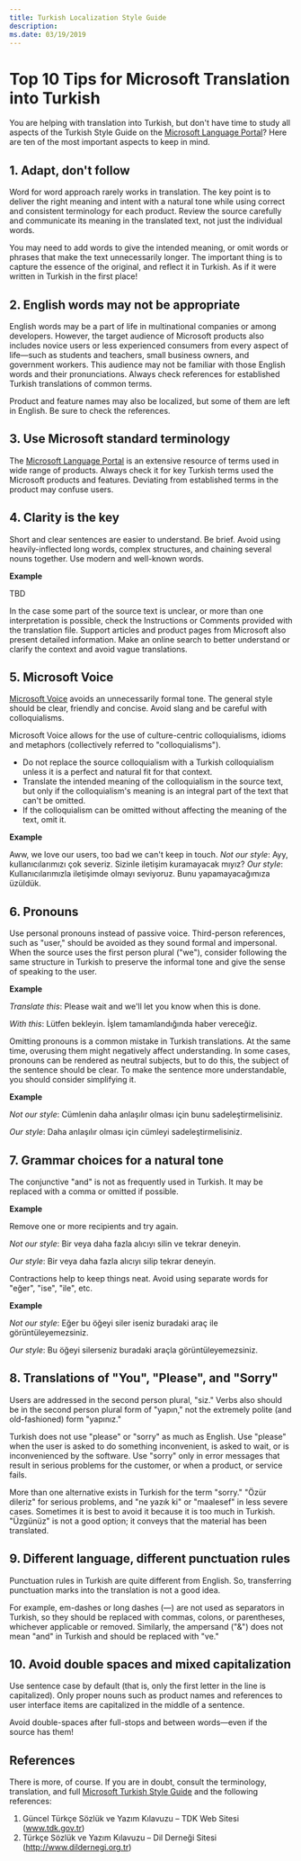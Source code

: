 ```yaml
---
title: Turkish Localization Style Guide
description: 
ms.date: 03/19/2019
---
```


# Top 10 Tips for Microsoft Translation into Turkish

You are helping with translation into Turkish, but don't have time to study all aspects of the Turkish Style Guide on the [Microsoft Language Portal](https://www.microsoft.com/en-us/Language/StyleGuides)? Here are ten of the most important aspects to keep in mind.

## 1.	Adapt, don't follow

Word for word approach rarely works in translation. The key point is to deliver the right meaning and intent with a natural tone while using correct and consistent terminology for each product. Review the source carefully and communicate its meaning in the translated text, not just the individual words.

You may need to add words to give the intended meaning, or omit words or phrases that make the text unnecessarily longer. The important thing is to capture the essence of the original, and reflect it in Turkish. As if it were written in Turkish in the first place!

## 2.	English words may not be appropriate

English words may be a part of life in multinational companies or among developers. However, the target audience of Microsoft products also includes novice users or less experienced consumers from every aspect of life—such as students and teachers, small business owners, and government workers. This audience may not be familiar with those English words and their pronunciations. Always check references for established Turkish translations of common terms.

Product and feature names may also be localized, but some of them are left in English. Be sure to check the references.

## 3.	Use Microsoft standard terminology

The [Microsoft Language Portal](https://www.microsoft.com/en-us/Language/StyleGuides) is an extensive resource of terms used in wide range of products. Always check it for key Turkish terms used the Microsoft products and features. Deviating from established terms in the product may confuse users.

## 4.	Clarity is the key

Short and clear sentences are easier to understand. Be brief. Avoid using heavily-inflected long words, complex structures, and chaining several nouns together. Use modern and well-known words.

**Example**

TBD

In the case some part of the source text is unclear, or more than one interpretation is possible, check the Instructions or Comments provided with the translation file. Support articles and product pages from Microsoft also present detailed information. Make an online search to better understand or clarify the context and avoid vague translations. 

## 5.	Microsoft Voice

[Microsoft Voice](https://docs.microsoft.com/en-us/style-guide/brand-voice-above-all-simple-human) avoids an unnecessarily formal tone. The general style should be clear, friendly and concise. Avoid slang and be careful with colloquialisms.

Microsoft Voice allows for the use of culture-centric colloquialisms, idioms and metaphors (collectively referred to "colloquialisms").

*	Do not replace the source colloquialism with a Turkish colloquialism unless it is a perfect and natural fit for that context.
*	Translate the intended meaning of the colloquialism in the source text, but only if the colloquialism's meaning is an integral part of the text that can't be omitted.
*	If the colloquialism can be omitted without affecting the meaning of the text, omit it.

**Example**

Aww, we love our users, too bad we can't keep in touch.
_Not our style_: <span lang="tr">Ayy, kullanıcılarımızı çok severiz. Sizinle iletişim kuramayacak mıyız?</span>
_Our style_: <span lang="tr">Kullanıcılarımızla iletişimde olmayı seviyoruz. Bunu yapamayacağımıza üzüldük.</span>

## 6.	Pronouns

Use personal pronouns instead of passive voice. Third-person references, such as "user," should be avoided as they sound formal and impersonal. When the source uses the first person plural ("we"), consider following the same structure in Turkish to preserve the informal tone and give the sense of speaking to the user.

**Example**

_Translate this_: Please wait and we'll let you know when this is done.

_With this_: <span lang="tr">Lütfen bekleyin. İşlem tamamlandığında haber vereceğiz.</span>

Omitting pronouns is a common mistake in Turkish translations. At the same time, overusing them might negatively affect understanding. In some cases, pronouns can be rendered as neutral subjects, but to do this, the subject of the sentence should be clear. To make the sentence more understandable, you should consider simplifying it.

**Example**

_Not our style_: <span lang="tr">Cümlenin daha anlaşılır olması için bunu sadeleştirmelisiniz.</span>

_Our style_: <span lang="tr">Daha anlaşılır olması için cümleyi sadeleştirmelisiniz.</span>

## 7.	Grammar choices for a natural tone

The conjunctive "and" is not as frequently used in Turkish. It may be replaced with a comma or omitted if possible.

**Example**

Remove one or more recipients and try again.

_Not our style_: <span lang="tr">Bir veya daha fazla alıcıyı silin ve tekrar deneyin.</span>

_Our style_: <span lang="tr">Bir veya daha fazla alıcıyı silip tekrar deneyin.</span>

Contractions help to keep things neat. Avoid using separate words for "eğer", "ise", "ile", etc.

**Example**

_Not our style_: <span lang="tr">Eğer bu öğeyi siler iseniz buradaki araç ile görüntüleyemezsiniz.</span>

_Our style_: <span lang="tr">Bu öğeyi silerseniz buradaki araçla görüntüleyemezsiniz.</span>

## 8.	Translations of "You", "Please", and "Sorry"

Users are addressed in the second person plural, "siz." Verbs also should be in the second person plural form of "yapın," not the extremely polite (and old-fashioned) form "yapınız."

Turkish does not use "please" or "sorry" as much as English. Use "please" when the user is asked to do something inconvenient, is asked to wait, or is inconvenienced by the software. Use "sorry" only in error messages that result in serious problems for the customer, or when a product, or service fails.

More than one alternative exists in Turkish for the term "sorry." "Özür dileriz" for serious problems, and "ne yazık ki" or "maalesef" in less severe cases. Sometimes it is best to avoid it because it is too much in Turkish. "Üzgünüz" is not a good option; it conveys that the material has been translated.

## 9.	Different language, different punctuation rules

Punctuation rules in Turkish are quite different from English. So, transferring punctuation marks into the translation is not a good idea. 

For example, em-dashes or long dashes (—) are not used as separators in Turkish, so they should be replaced with commas, colons, or parentheses, whichever applicable or removed. Similarly, the ampersand ("&") does not mean "and" in Turkish and should be replaced with "ve."

## 10.	Avoid double spaces and mixed capitalization

Use sentence case by default (that is, only the first letter in the line is capitalized). Only proper nouns such as product names and references to user interface items are capitalized in the middle of a sentence.

Avoid double-spaces after full-stops and between words—even if the source has them!

## References

There is more, of course. If you are in doubt, consult the terminology, translation, and full [Microsoft Turkish Style Guide](https://www.microsoft.com/en-us/Language/StyleGuides) and the following references:
1.	<span lang="tr">Güncel Türkçe Sözlük ve Yazım Kılavuzu – TDK Web Sitesi (www.tdk.gov.tr)
2.	Türkçe Sözlük ve Yazım Kılavuzu – Dil Derneği Sitesi (http://www.dildernegi.org.tr)</span>

